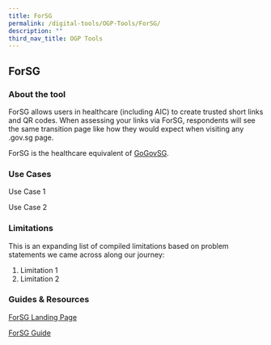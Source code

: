 ```yaml
---
title: ForSG
permalink: /digital-tools/OGP-Tools/ForSG/
description: ""
third_nav_title: OGP Tools
---
```

## ForSG 
### About the tool 
ForSG allows users in healthcare (including AIC) to create trusted short links and QR codes. When assessing your links via ForSG, respondents will see the same transition page like how they would expect when visiting any .gov.sg page. 

ForSG is the healthcare equivalent of [GoGovSG](https://go.gov.sg/#/).
### Use Cases
Use Case 1

Use Case 2 

### Limitations
This is an expanding list of compiled limitations based on problem statements we came across along our journey:
1. Limitation 1
2. Limitation 2

### Guides & Resources
[ForSG Landing Page](https://for.sg/#/)

[ForSG Guide](https://guide.for.sg/)